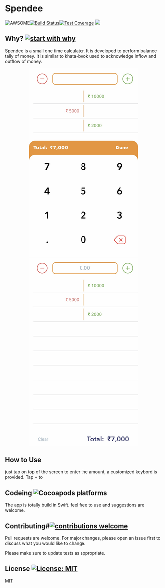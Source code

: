 # Spendee 
![AWSOME](https://raw.githubusercontent.com/jongracecox/anybadge/master/examples/awesomeness.svg)[![Build Status](https://travis-ci.org/Spande90/spendee.svg?branch=master)](https://travis-ci.org/Spande90/spendee)[![Test Coverage](https://api.codeclimate.com/v1/badges/2dfe079cde4cc0b886c3/test_coverage)](https://codeclimate.com/github/Spande90/spendee/test_coverage) ![](https://david-dm.org/Spande90/spendee.svg)
## Why? [![start with why](https://img.shields.io/badge/start%20with-why%3F-brightgreen.svg?style=flat)](http://www.ted.com/talks/simon_sinek_how_great_leaders_inspire_action)
Spendee is a small one time calculator. It is developed to perform balance tally of money. It is similar to khata-book used to acknowledge inflow and outflow of money.

<p align="center">
  <img src="https://github.com/Spande90/spendee/blob/master/Images/IMG_5495.jpg" width="350" title="hover text">
  <img src="https://github.com/Spande90/spendee/blob/master/Images/IMG_5496.jpg" width="350" alt="accessibility text">
</p>

## How to Use
just tap on top of the screen to enter the amount, a customized keybord is provided.
Tap + to 

## Codeing ![Cocoapods platforms](https://img.shields.io/cocoapods/p/SwiftUI)
The app is totally build in Swift. feel free to use and suggestions are welcome.


## Contributing#[![contributions welcome](https://img.shields.io/badge/contributions-welcome-brightgreen.svg?style=flat)](https://github.com/dwyl/esta/issues)

Pull requests are welcome. For major changes, please open an issue first to discuss what you would like to change.

Please make sure to update tests as appropriate.

## License [![License: MIT](https://img.shields.io/badge/License-MIT-yellow.svg)](https://opensource.org/licenses/MIT)
[MIT](https://choosealicense.com/licenses/mit/)
